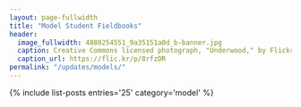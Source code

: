 ```yaml
---
layout: page-fullwidth
title: "Model Student Fieldbooks"
header:
  image_fullwidth: 4880254551_9a35151a0d_b-banner.jpg
  caption: Creative Commons licensed photograph, "Underwood," by Flickr user Canned Muffins
  caption_url: https://flic.kr/p/8rfzDR
permalink: "/updates/models/"
---
```


{% include list-posts entries='25' category='model' %}